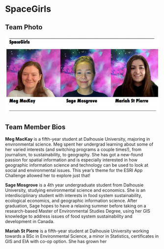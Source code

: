 # SpaceGirls

## Team Photo
![Team Photo](../images/team.png)

## Team Member Bios

**Meg MacKay** is a fifth-year student at Dalhousie University, majoring in environmental science. Meg spent her undergrad learning about some of her varied interests (and switching programs a couple times!), from journalism, to sustainability, to geography. She has got a new-found passion for spatial information and is especially interested in how geographic information science and technology can be used to look at social and environmental issues. This year’s theme for the ESRI App Challenge allowed her to explore just that!

**Sage Mosgrove** is a 4th year undergraduate student from Dalhousie University, studying environmental science and economics. She is an interdisciplinary student with interests in food system sustainability, ecological economics, and geographic information science. After graduation, Sage hopes to have a relaxing summer before taking on a research-based Master of Environmental Studies Degree, using her GIS knowledge to address issues of food system sustainability and development in Canada.
     
**Mariah St Pierre** is a fifth-year student at Dalhousie University working towards a BSc in Environmental Science, a minor in Statistics, certificates in GIS and EIA with co-op option. She has grown her 
